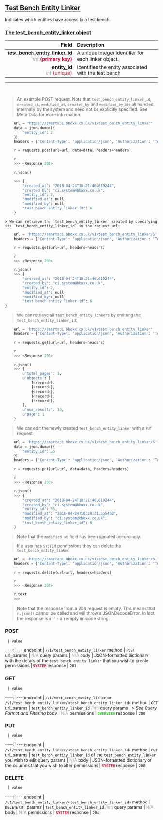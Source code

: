 ## <u>Test Bench Entity Linker</u>
Indicates which entities have access to a test bench.


### <u>The test_bench_entity_linker object</u>

Field | Description
------:|:------------
__test_bench_entity_linker_id__ <br><font color="DarkGray">_int_</font> <font color="Crimson">__(primary key)__</font> | A unique integer identifier for each linker object.
__entity_id__ <br><font color="DarkGray">_int_</font> <font color="Crimson">(unique)</font> | Identifies the entity associated with the test bench

<hr>
<br>

> An example POST request. Note that `test_bench_entity_linker_id`, `created_at`, `modified_at`, `created_by` and `modified_by` are all handled internally by the system and need not be explicitly specified. See Meta Data for more information.

```python
    url = "https://smartapi.bboxx.co.uk/v1/test_bench_entity_linker"
    data = json.dumps({
        "entity_id": 2
    })
    headers = {'Content-Type': 'application/json', 'Authorization': 'Token token=A_VALID_TOKEN'}

    r = requests.post(url=url, data=data, headers=headers)

    r
    >>> <Response 201>

    r.json()

    >>> {
        "created_at": "2018-04-24T10:21:46.619244",
        "created_by": "ci.system@bboxx.co.uk",
        "entity_id": 2,
        "modified_at": null,
        "modified_by": null,
        "test_bench_entity_linker_id": 6
    }
```

    > We can retrieve the `test_bench_entity_linker` created by specifying its `test_bench_entity_linker_id` in the request url:

```python
    url = 'https://smartapi.bboxx.co.uk/v1/test_bench_entity_linker/6'
    headers = {'Content-Type': 'application/json', 'Authorization': 'Token token=A_VALID_TOKEN'}

    r = requests.get(url=url, headers=headers)

    r
    >>> <Response 200>

    r.json()
    >>> {
        "created_at": "2018-04-24T10:21:46.619244",
        "created_by": "ci.system@bboxx.co.uk",
        "entity_id": 2,
        "modified_at": null,
        "modified_by": null,
        "test_bench_entity_linker_id": 6
}
```

> We can retrieve all `test_bench_entity_linkers` by omitting the `test_bench_entity_linker_id`:

```python
    url = 'https://smartapi.bboxx.co.uk/v1/test_bench_entity_linker'
    headers = {'Content-Type': 'application/json', 'Authorization': 'Token token=A_VALID_TOKEN'}

    r = requests.get(url=url, headers=headers)

    r
    >>> <Response 200>

    r.json()
    >>> {
        u'total_pages': 1,
        u'objects': [
            {<record>},
            {<record>},
            {<record>},
            {<record>},
            {<record>},
        ],
        u'num_results': 10,
        u'page': 1
    }
```

> We can edit the newly created `test_bench_entity_linker` with a `PUT` request:

```python
    url = 'https://smartapi.bboxx.co.uk/v1/test_bench_entity_linker/6'
    data = json.dumps({
        "entity_id": 55
    })
    headers = {'Content-Type': 'application/json', 'Authorization': 'Token token=A_VALID_TOKEN'}

    r = requests.put(url=url, data=data, headers=headers)

    r
    >>> <Response 200>

    r.json()
    >>> {
        "created_at": "2018-04-24T10:21:46.619244",
        "created_by": "ci.system@bboxx.co.uk",
        "entity_id": 55,
        "modified_at": "2018-04-24T10:29:31.555402",
        "modified_by": "ci.system@bboxx.co.uk",
        "test_bench_entity_linker_id": 6
    }
```
> Note that the `modified_at` field has been updated accordingly.

> If a user has `SYSTEM` permissions they can delete the `test_bench_entity_linker`

```python
    url = 'https://smartapi.bboxx.co.uk/v1/test_bench_entity_linker/6'
    headers = {'Content-Type': 'application/json', 'Authorization': 'Token token=A_VALID_TOKEN'}

    r = requests.delete(url=url, headers=headers)

    r
    >>> <Response 204>

    r.text
    >>>
```
> Note that the response from a 204 request is empty. This means that `r.json()` cannot be called and will throw a JSONDecodeError. In fact the response is `u''` - an empty unicode string.



### POST
     | value
 ----:|:---
endpoint | `/v1/test_bench_entity_linker`
method | `POST`
url_params | <font color="DarkGray">N/A</font>
query params | <font color="DarkGray">N/A</font>
body | JSON-formatted dictionary with the details of the `test_bench_entity_linker` that you wish to create
permissions | <font color="Crimson">__`SYSTEM`__</font>
response | `201`

### GET
     | value
 ----:|:---
endpoint | `/v1/test_bench_entity_linker` or `/v1/test_bench_entity_linker/<test_bench_entity_linker_id>`
method | `GET`
url_params | `test_bench_entity_linker_id` <font color="DarkGray">_(int)_</font>
query params | *> See Query Format and Filtering*
body | <font color="DarkGray">N/A</font>
permissions | <font color="Jade">__`OVERVIEW`__</font>
response | `200`

### PUT
     | value
 ----:|:---
endpoint | `/v1/test_bench_entity_linker/<test_bench_entity_linker_id>`
method | `PUT`
url_params | `test_bench_entity_linker_id` of the `test_bench_entity_linker` you wish to edit
query params | <font color="DarkGray">N/A</font>
body | JSON-formatted dictionary of the columns that you wish to alter
permissions | <font color="Crimson">__`SYSTEM`__</font>
response | `200`

### DELETE
     | value
 ----:|:---
endpoint | `/v1/test_bench_entity_linker/<test_bench_entity_linker_id>`
method | `DELETE`
url_params | `test_bench_entity_linker_id` <font color="DarkGray">_(int)_</font>
query params | <font color="DarkGray">N/A</font>
body | <font color="DarkGray">N/A</font>
permissions | <font color="Crimson">__`SYSTEM`__</font>
response | `204`

    